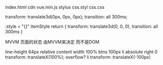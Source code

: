 index.html
cdn vue.min.js
stylus css.styl css.css


transform: translate3d(0px, 0px, 0px); transition: all 300ms;


:style = "{}"
itemStyle return {
    transform: translate3d(0, 0, 0),
    transition: all 300ms
}


MVVM 页面的状态 由MVVM来决定 而不是DOM

line-height 64px relative
content  width 100%
btns 100px li absolute right 0 transform: translateX(100%);
overflow?
li transform: translateX(-100px)